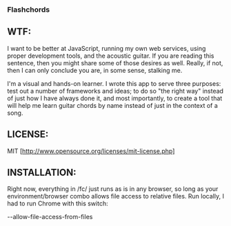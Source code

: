 ###  Flashchords

## WTF:

I want to be better at JavaScript, running my own web services, using proper development tools, and the acoustic guitar. If you are reading this sentence, then you might share some of those desires as well. Really, if not, then I can only conclude you are, in some sense, stalking me.

I'm a visual and hands-on learner. I wrote this app to serve three purposes: test out a number of frameworks and ideas; to do so "the right way" instead of just how I have always done it, and most importantly, to create a tool that will help me learn guitar chords by name instead of just in the context of a song.

## LICENSE:

MIT [http://www.opensource.org/licenses/mit-license.php]

## INSTALLATION:

Right now, everything in /fc/ just runs as is in any browser, so long as your environment/browser combo allows file access to relative files. Run locally, I had to run Chrome with this switch:

--allow-file-access-from-files